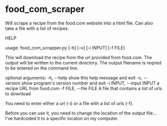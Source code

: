 # food_com_scraper
Will scrape a recipe from the food.com website into a html file. Can also take a file with a list of recipes.

HELP

usage: food_com_scrapper.py [-h] [-v] [-i INPUT] [-f FILE]

This will download the recipe from the url provided from food.com. The output
will be written to the current directory. The output filename is reqired to be
entered on the command line.

optional arguments:
  -h, --help            show this help message and exit
  -v, --version         show program's version number and exit
  -i INPUT, --input INPUT
                        a recipe URL from food.com
  -f FILE, --file FILE  A file that contains a list of urls to download
  
 You need to enter either a url (-i) or a file with a list of urls (-f).
 
 Before you can use it, you need to change the location of the output file... I've hardcoded it to a specific locaton on my computer.
